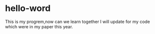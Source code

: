 # hello-word
This is my  progrem,now can we learn together
I will update for my code which were in my paper this year.
